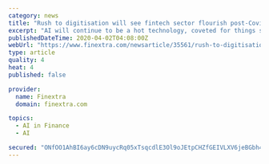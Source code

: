 ```yaml
---
category: news
title: "Rush to digitisation will see fintech sector flourish post-Covid-19"
excerpt: "AI will continue to be a hot technology, coveted for things such as call centre bots, account opening procedures and loan automation. Digital ID technology will also be important as KYC needs are increasingly met online. However, some parts of the fintech ecosystem could struggle, predicts Finch. Challenger banks which have built up big ..."
publishedDateTime: 2020-04-02T04:08:00Z
webUrl: "https://www.finextra.com/newsarticle/35561/rush-to-digitisation-will-see-fintech-sector-flourish-post-covid-19"
type: article
quality: 4
heat: 4
published: false

provider:
  name: Finextra
  domain: finextra.com

topics:
  - AI in Finance
  - AI

secured: "ONfOO1AhBI6ay6cDN9uycRq05xTsqcdlE3Ol9oJEtpCHZfGEIVLXV6jeBGbh4e0DMatX1dKNMV7ey6U4Tn3H1UMG9mcod4k2ZewKLQ7crpR8e5YyMcfmllNw0osCtGZ6K28LyIuYzFEiDQ4osA0ye8wYVXsZPb5NTU84ZftjBsOG3CD0zkB/paV4iDq1fU8cH6vgZaexumjkW1eyL+yJliovy+AmpHZ0fqalTV+NFsJjhIDwt7exZO8elHGQlu1jAMc91aMGISed/Tar7ukdXPEnHxjE+ByQdltOu2LZ8wgbs+ChXxmU3ifoUcQrzRfnqPp3ltmZ67qW6+bpT2anmGnQrwYRmffsV5bfzsR6J/d3Vz6amofcENsjZ8g+hSBeh6v+6oLEw+nimRgnrJcWxc2plf3omyYGA14Fkm+vL1nDxKAf5sOnQIOqFWRCy9dsJ4JERuMKEIhkT+JOQ3v+A+aKpq9AbkuU/01W8u+4aRI=;0ITJN/xh7tFMu3nGp2iTLQ=="
---
```


